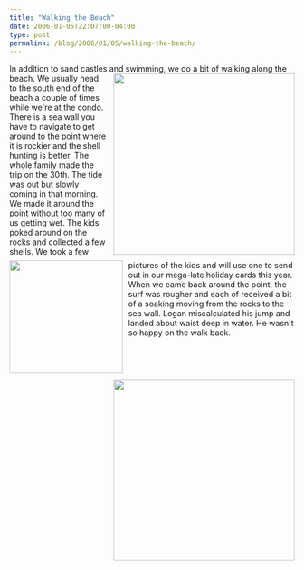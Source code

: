 ```yaml
---
title: "Walking the Beach"
date: 2006-01-05T22:07:00-04:00
type: post
permalink: /blog/2006/01/05/walking-the-beach/
---
```

In addition to sand castles and swimming, we do a bit of walking along the beach. We <a onblur="try {parent.deselectBloggerImageGracefully();} catch(e) {}" href="https://static.flickr.com/39/81795271_a830052201.jpg"><img style="margin: 0pt 0pt 10px 10px; float: right; cursor: pointer; width: 320px;" src="https://static.flickr.com/39/81795271_a830052201.jpg" alt="" border="0" /></a>usually head to the south end of the beach a couple of times while we're at the condo. There is a sea wall you have to nav<a onblur="try {parent.deselectBloggerImageGracefully();} catch(e) {}" href="https://static.flickr.com/42/81795272_c37e946fae.jpg"><img style="margin: 0pt 10px 10px 0pt; float: left; cursor: pointer; width: 200px;" src="https://static.flickr.com/42/81795272_c37e946fae.jpg" alt="" border="0" /></a>igate to get around to the point where it is rockier and the shell hunting is better. The whole family made the trip on the 30th. The tide was out but slowly coming in that morning. We made it around the point without too many of us getting wet. <a onblur="try {parent.deselectBloggerImageGracefully();} catch(e) {}" href="https://static.flickr.com/40/81796138_b0d65e78ce.jpg"><img style="margin: 0pt 0pt 10px 10px; float: right; cursor: pointer; width: 320px;" src="https://static.flickr.com/40/81796138_b0d65e78ce.jpg" alt="" border="0" /></a>The kids poked around on the rocks and collected a few shells. We took a few pictures of the kids and will use one to send out in our mega-late holiday cards this year. When we came back around the point, the surf was rougher and each of received a bit of a soaking moving from the rocks to the sea wall. Logan miscalculated his jump and landed about waist deep in water. He wasn't so happy on the walk back.